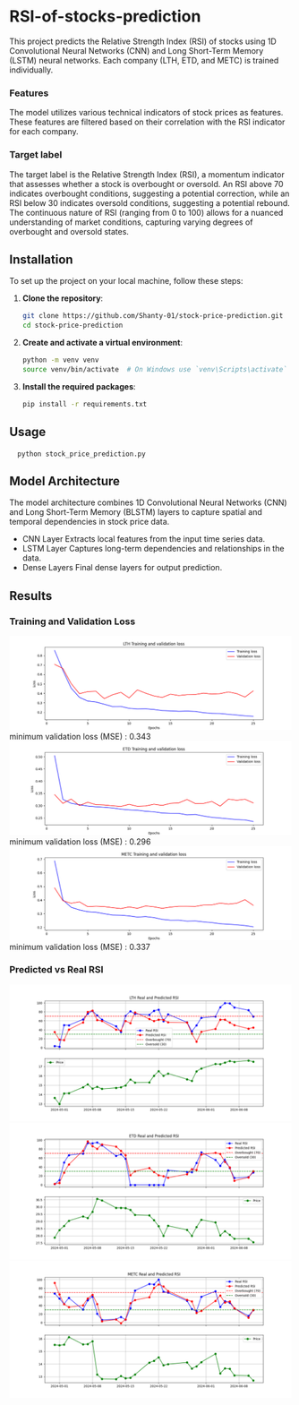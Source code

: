 # RSI-of-stocks-prediction
This project predicts the Relative Strength Index (RSI) of stocks using 1D Convolutional Neural Networks (CNN) and Long Short-Term Memory (LSTM) neural networks. Each company (LTH, ETD, and METC) is trained individually.
### Features
  The model utilizes various technical indicators of stock prices as features. These features are filtered based on their correlation with the RSI indicator for each company.
### Target label
  The target label is the Relative Strength Index (RSI), a momentum indicator that assesses whether a stock is overbought or oversold. An RSI above 70 indicates overbought conditions, suggesting a potential correction, while an RSI below 30 indicates oversold conditions, suggesting a potential rebound. The continuous nature of RSI (ranging from 0 to 100) allows for a nuanced understanding of market conditions, capturing varying degrees of overbought and oversold states.

## Installation

To set up the project on your local machine, follow these steps:

1. **Clone the repository**:

    ```bash
    git clone https://github.com/Shanty-01/stock-price-prediction.git
    cd stock-price-prediction
    ```

2. **Create and activate a virtual environment**:

    ```bash
    python -m venv venv
    source venv/bin/activate  # On Windows use `venv\Scripts\activate`
    ```

3. **Install the required packages**:

    ```bash
    pip install -r requirements.txt
    ```

## Usage
```
  python stock_price_prediction.py
```
    
## Model Architecture
The model architecture combines 1D Convolutional Neural Networks (CNN) and Long Short-Term Memory (BLSTM) layers to capture spatial and temporal dependencies in stock price data.

- CNN Layer
Extracts local features from the input time series data.
- LSTM Layer
Captures long-term dependencies and relationships in the data.
- Dense Layers
Final dense layers for output prediction.

## Results 
### Training and Validation Loss
![Training and Validation Loss](figures/LTH_loss.png)
minimum validation loss (MSE) : 0.343
![Training and Validation Loss](figures/ETD_loss.png)
minimum validation loss (MSE) : 0.296
![Training and Validation Loss](figures/METC_loss.png)
minimum validation loss (MSE) : 0.337
### Predicted vs Real RSI
![Predicted vs. Real RSI](figures/LTH_predicted.png)
![Predicted vs. Real RSI](figures/ETD_predicted.png)
![Predicted vs. Real RSI](figures/METC_predicted.png)

